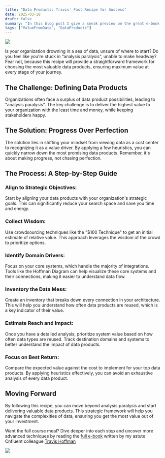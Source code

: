 ```yaml
---
title: "Data Products: Travis' Fast Recipe for Success"
date: 2025-03-18
draft: false
summary: "In this blog post I give a sneak preview on the great e-book of my astute colleague Travis Hoffman"
tags: ["ValueFromData", "DataProducts"]
---
```

![](/images/blog/Data_Products_Whitepaper.png)

Is your organization drowning in a sea of data, unsure of where to start? Do you feel like you're stuck in “analysis paralysis”, unable to make headway? Fear not, because this recipe will provide a straightforward framework for choosing the most valuable data products, ensuring maximum value at every stage of your journey.

## The Challenge: Defining Data Products
Organizations often face a surplus of data product possibilities, leading to "analysis paralysis". The key challenge is to deliver the highest value to your organization with the least time and money, while keeping stakeholders happy.    

## The Solution: Progress Over Perfection
The solution lies in shifting your mindset from viewing data as a cost center to recognizing it as a value driver. By applying a few heuristics, you can quickly narrow down the most promising data products. Remember, it's about making progress, not chasing perfection.    

## The Process: A Step-by-Step Guide
### Align to Strategic Objectives: 
Start by aligning your data products with your organization's strategic goals. This can significantly reduce your search space and save you time and energy.

### Collect Wisdom: 
Use crowdsourcing techniques like the "$100 Technique" to get an initial estimate of relative value. This approach leverages the wisdom of the crowd to prioritize options.

### Identify Domain Drivers: 
Focus on your core systems, which handle the majority of integrations. Tools like the Hoffman Diagram can help visualize these core systems and their connections, making it easier to understand data flow.

### Inventory the Data Mess: 
Create an inventory that breaks down every connection in your architecture. This will help you understand how often data products are reused, which is a key indicator of their value.

### Estimate Reach and Impact: 
Once you have a detailed analysis, prioritize system value based on how often data types are reused. Track destination domains and systems to better understand the impact of data products.

### Focus on Best Return: 
Compare the expected value against the cost to implement for your top data products. By applying heuristics effectively, you can avoid an exhaustive analysis of every data product.    

## Moving Forward
By following this recipe, you can move beyond analysis paralysis and start delivering valuable data products. This strategic framework will help you navigate the complexities of data, ensuring you get the most value out of your investment.    

Want the full course meal? Dive deeper into each step and uncover more advanced techniques by reading the [full e-book](https://www.confluent.io/resources/ebook/practical-guide-to-building-data-products/) written by my astute Cnfluent colleague [Travis Hoffman](https://www.linkedin.com/in/travishoffman/) 

[![](/images/blog/Data_Products_Whitepaper_2.png)](https://www.confluent.io/resources/ebook/practical-guide-to-building-data-products/)